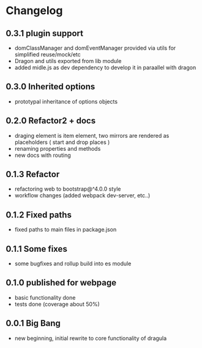 # Changelog

## 0.3.1 plugin support
- domClassManager and domEventManager provided via utils for simplified reuse/mock/etc
- Dragon and utils exported from lib module
- added midle.js as dev dependency to develop it in paraallel with dragon

## 0.3.0 Inherited options
- prototypal inheritance of options objects

## 0.2.0 Refactor2 + docs
- draging element is item element, two mirrors are rendered as placeholders ( start and drop places )
- renaming properties and methods
- new docs with routing

## 0.1.3 Refactor
- refactoring web to bootstrap@^4.0.0 style
- workflow changes (added webpack dev-server, etc..)

## 0.1.2 Fixed paths
- fixed paths to main files in package.json

## 0.1.1 Some fixes
- some bugfixes and rollup build into es module

## 0.1.0 published for webpage
- basic functionality done
- tests done (coverage about 50%)

## 0.0.1 Big Bang
- new beginning, initial rewrite to core functionality of dragula